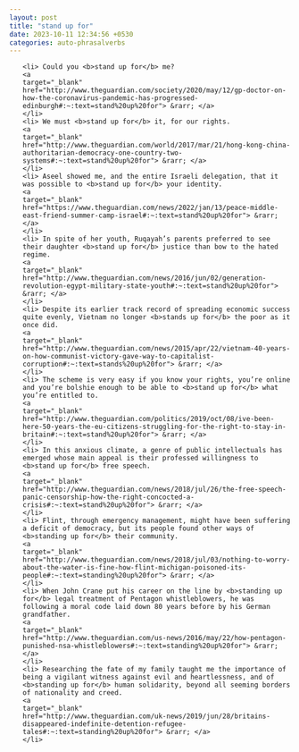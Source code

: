 ```yaml
---
layout: post
title: "stand up for"
date: 2023-10-11 12:34:56 +0530
categories: auto-phrasalverbs
---
```

<ol>

    <li> Could you <b>stand up for</b> me?
    <a 
    target="_blank" 
    href="http://www.theguardian.com/society/2020/may/12/gp-doctor-on-how-the-coronavirus-pandemic-has-progressed-edinburgh#:~:text=stand%20up%20for"> &rarr; </a>
    </li>
    <li> We must <b>stand up for</b> it, for our rights.
    <a 
    target="_blank" 
    href="http://www.theguardian.com/world/2017/mar/21/hong-kong-china-authoritarian-democracy-one-country-two-systems#:~:text=stand%20up%20for"> &rarr; </a>
    </li>
    <li> Aseel showed me, and the entire Israeli delegation, that it was possible to <b>stand up for</b> your identity.
    <a 
    target="_blank" 
    href="https://www.theguardian.com/news/2022/jan/13/peace-middle-east-friend-summer-camp-israel#:~:text=stand%20up%20for"> &rarr; </a>
    </li>
    <li> In spite of her youth, Ruqayah’s parents preferred to see their daughter <b>stand up for</b> justice than bow to the hated regime.
    <a 
    target="_blank" 
    href="http://www.theguardian.com/news/2016/jun/02/generation-revolution-egypt-military-state-youth#:~:text=stand%20up%20for"> &rarr; </a>
    </li>
    <li> Despite its earlier track record of spreading economic success quite evenly, Vietnam no longer <b>stands up for</b> the poor as it once did.
    <a 
    target="_blank" 
    href="http://www.theguardian.com/news/2015/apr/22/vietnam-40-years-on-how-communist-victory-gave-way-to-capitalist-corruption#:~:text=stands%20up%20for"> &rarr; </a>
    </li>
    <li> The scheme is very easy if you know your rights, you’re online and you’re bolshie enough to be able to <b>stand up for</b> what you’re entitled to.
    <a 
    target="_blank" 
    href="http://www.theguardian.com/politics/2019/oct/08/ive-been-here-50-years-the-eu-citizens-struggling-for-the-right-to-stay-in-britain#:~:text=stand%20up%20for"> &rarr; </a>
    </li>
    <li> In this anxious climate, a genre of public intellectuals has emerged whose main appeal is their professed willingness to <b>stand up for</b> free speech.
    <a 
    target="_blank" 
    href="http://www.theguardian.com/news/2018/jul/26/the-free-speech-panic-censorship-how-the-right-concocted-a-crisis#:~:text=stand%20up%20for"> &rarr; </a>
    </li>
    <li> Flint, through emergency management, might have been suffering a deficit of democracy, but its people found other ways of <b>standing up for</b> their community.
    <a 
    target="_blank" 
    href="http://www.theguardian.com/news/2018/jul/03/nothing-to-worry-about-the-water-is-fine-how-flint-michigan-poisoned-its-people#:~:text=standing%20up%20for"> &rarr; </a>
    </li>
    <li> When John Crane put his career on the line by <b>standing up for</b> legal treatment of Pentagon whistleblowers, he was following a moral code laid down 80 years before by his German grandfather.
    <a 
    target="_blank" 
    href="http://www.theguardian.com/us-news/2016/may/22/how-pentagon-punished-nsa-whistleblowers#:~:text=standing%20up%20for"> &rarr; </a>
    </li>
    <li> Researching the fate of my family taught me the importance of being a vigilant witness against evil and heartlessness, and of <b>standing up for</b> human solidarity, beyond all seeming borders of nationality and creed.
    <a 
    target="_blank" 
    href="http://www.theguardian.com/uk-news/2019/jun/28/britains-disappeared-indefinite-detention-refugee-tales#:~:text=standing%20up%20for"> &rarr; </a>
    </li>